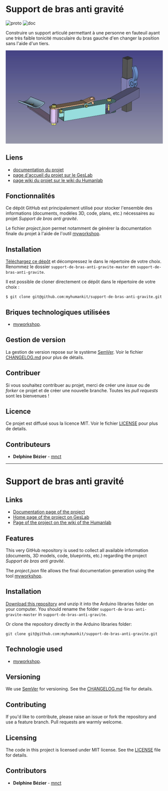 # Support de bras anti gravité
![proto](https://img.shields.io/badge/proto-en%20cours-orange.svg "proto")
![doc](https://img.shields.io/badge/doc-en%20cours-orange.svg "doc")

Construire un support articulé permettant à une personne en fauteuil ayant une très faible tonicité musculaire du bras gauche d'en changer la position sans l'aide d'un tiers.

![featured_image](images/Bras_antiG_pic1.jpeg)

## Liens
 * [documentation du projet](https://docs.humanlab.me/myhumankit/support-de-bras-anti-gravite)
 * [page d'accueil du projet sur le GesLab](https://rennes.humanlab.me/projet/support-de-bras-anti-gravite/)
 * [page wiki du projet sur le wiki du Humanlab](http://wikilab.myhumankit.org/index.php?title=Projets:Support_de_bras_anti_gravite)


## Fonctionnalités
Ce dépôt GitHub est principalement utilisé pour stocker l'ensemble des informations (documents, modèles 3D, code, plans, etc.) nécessaires au projet _Support de bras anti gravité_.

Le fichier _project.json_ permet notamment de générer la documentation finale du projet à l'aide de l'outil [myworkshop](https://github.com/myhumankit/myworkshop).

## Installation
[Téléchargez ce dépôt](https://github.com/myhumankit/support-de-bras-anti-gravite/archive/master.zip) et décompressez le dans le répertoire de votre choix. Renommez le dossier `support-de-bras-anti-gravite-master` en `support-de-bras-anti-gravite`.

Il est possible de cloner directement ce dépôt dans le répertoire de votre choix :

```
$ git clone git@github.com:myhumankit/support-de-bras-anti-gravite.git
```

## Briques technologiques utilisées
 * [myworkshop](https://github.com/myhumankit/myworkshop).

## Gestion de version
La gestion de version repose sur le système [SemVer](http://semver.org/). Voir le fichier [CHANGELOG.md](CHANGELOG.md) pour plus de détails.

## Contribuer
Si vous souhaitez contribuer au projet, merci de créer une _issue_ ou de _forker_ ce projet et de créer une nouvelle branche. Toutes les _pull requests_ sont les bienvenues !

## Licence
Ce projet est diffusé sous la licence MIT. Voir le fichier [LICENSE](LICENSE) pour plus de details.

## Contributeurs
 * **Delphine Bézier** - [mnct](https://github.com/mnct)

---

# Support de bras anti gravité

## Links
 * [Documentation page of the project](https://docs.humanlab.me/myhumankit/support-de-bras-anti-gravite)
 * [Home page of the project on GesLab](https://rennes.humanlab.me/projet/support-de-bras-anti-gravite/)
 * [Page of the project on the wiki of the Humanlab](http://wikilab.myhumankit.org/index.php?title=Projets:Support_de_bras_anti_gravite)


## Features
This very GitHub repository is used to collect all available information (documents, 3D models, code, blueprints, etc.) regarding the project _Support de bras anti gravité_.

The _project.json_ file allows the final documentation generation using the tool [myworkshop](https://github.com/myhumankit/myworkshop).

## Installation
[Download this repository](https://github.com/myhumankit/support-de-bras-anti-gravite/archive/master.zip) and unzip it into the Arduino libraries folder on your computer. You should rename the folder `support-de-bras-anti-gravite-master` in `support-de-bras-anti-gravite`.

Or clone the repository directly in the Arduino libraries folder:

```
git clone git@github.com:myhumankit/support-de-bras-anti-gravite.git
```

## Technologie used
 * [myworkshop](https://github.com/myhumankit/myworkshop).

## Versioning
We use [SemVer](http://semver.org/) for versioning. See the [CHANGELOG.md](CHANGELOG.md) file for details.

## Contributing
If you'd like to contribute, please raise an issue or fork the repository and use a feature branch. Pull requests are warmly welcome.

## Licensing
The code in this project is licensed under MIT license. See the [LICENSE](LICENSE) file for details.

## Contributors
 * **Delphine Bézier** - [mnct](https://github.com/mnct)
